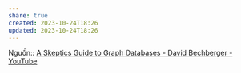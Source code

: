 ```yaml
---
share: true
created: 2023-10-24T18:26
updated: 2023-10-24T18:26
---
```

Nguồn:: [A Skeptics Guide to Graph Databases - David Bechberger - YouTube](https://youtu.be/yOYodfN84N4?t=2095)